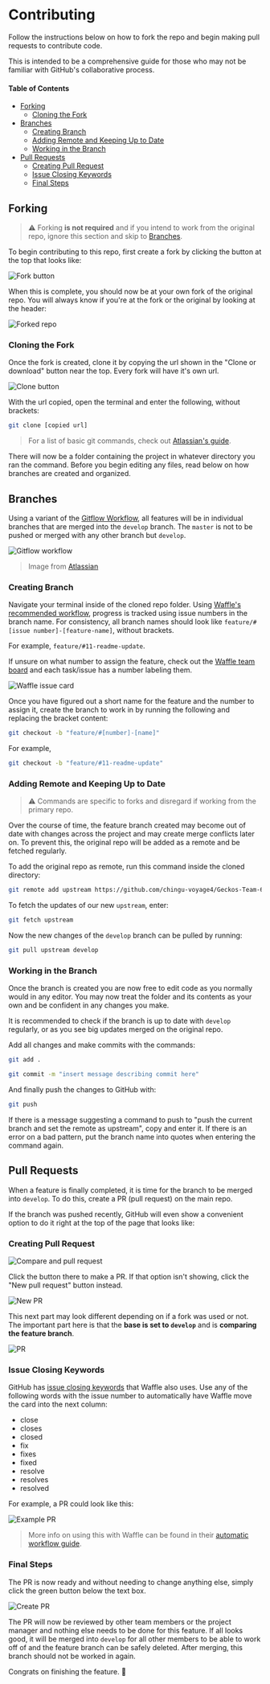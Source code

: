 # Contributing

Follow the instructions below on how to fork the repo and begin making pull requests to contribute code.

This is intended to be a comprehensive guide for those who may not be familiar with GitHub's collaborative process.

#### Table of Contents

- [Forking](#forking)
    - [Cloning the Fork](#cloning-the-fork)
- [Branches](#branches)
    - [Creating Branch](#creating-branch)
    - [Adding Remote and Keeping Up to Date](#adding-remote-and-keeping-up-to-date)
    - [Working in the Branch](#working-in-the-branch)
- [Pull Requests](#pull-requests)
    - [Creating Pull Request](#creating-pull-request)
    - [Issue Closing Keywords](#issue-closing-keywords)
    - [Final Steps](#final-steps)

## Forking

> :warning: Forking **is not required** and if you intend to work from the original repo, ignore this section and skip to [Branches](#Branches).

To begin contributing to this repo, first create a fork by clicking the button at the top that looks like:

![Fork button](https://i.imgur.com/PHBsLCq.png)

When this is complete, you should now be at your own fork of the original repo. You will always know if you're at the fork or the original by looking at the header:

![Forked repo](https://i.imgur.com/wDJTRkh.png)

### Cloning the Fork

Once the fork is created, clone it by copying the url shown in the "Clone or download" button near the top. Every fork will have it's own url.

![Clone button](https://i.imgur.com/ikSw4le.png)

With the url copied, open the terminal and enter the following, without brackets:

```sh
git clone [copied url]
```

> For a list of basic git commands, check out [Atlassian's guide](https://confluence.atlassian.com/bitbucketserver/basic-git-commands-776639767.html).

There will now be a folder containing the project in whatever directory you ran the command. Before you begin editing any files, read below on how branches are created and organized.

## Branches

Using a variant of the [Gitflow Workflow](https://www.atlassian.com/git/tutorials/comparing-workflows/gitflow-workflow), all features will be in individual branches that are merged into the `develop` branch. The `master` is not to be pushed or merged with any other branch but `develop`.

![Gitflow workflow](https://i.imgur.com/q7lbUV7.png)
> Image from [Atlassian](https://www.atlassian.com/git/tutorials/comparing-workflows/gitflow-workflow)

### Creating Branch

Navigate your terminal inside of the cloned repo folder. Using [Waffle's recommended workflow](https://help.waffle.io/automatic-work-tracking/auto-work-tracking-basics/recommended-workflow-using-pull-requests-automatic-work-tracking), progress is tracked using issue numbers in the branch name. For consistency, all branch names should look like `feature/#[issue number]-[feature-name]`, without brackets.

For example, `feature/#11-readme-update`.

If unsure on what number to assign the feature, check out the [Waffle team board](https://waffle.io/chingu-voyage4/Geckos-Team-6) and each task/issue has a number labeling them.

![Waffle issue card](https://i.imgur.com/CgQMh6m.png)

Once you have figured out a short name for the feature and the number to assign it, create the branch to work in by running the following and replacing the bracket content:

```sh
git checkout -b "feature/#[number]-[name]"
```

For example, 
```sh
git checkout -b "feature/#11-readme-update"
```

### Adding Remote and Keeping Up to Date

> :warning: Commands are specific to forks and disregard if working from the primary repo.

Over the course of time, the feature branch created may become out of date with changes across the project and may create merge conflicts later on. To prevent this, the original repo will be added as a remote and be fetched regularly.

To add the original repo as remote, run this command inside the cloned directory:

```sh
git remote add upstream https://github.com/chingu-voyage4/Geckos-Team-6.git
```

To fetch the updates of our new `upstream`, enter:

```sh
git fetch upstream
```

Now the new changes of the `develop` branch can be pulled by running:

```sh
git pull upstream develop
```

### Working in the Branch

Once the branch is created you are now free to edit  code as you normally would in any editor. You may now treat the folder and its contents as your own and be confident in any changes you make.

It is recommended to check if the branch is up to date with `develop` regularly, or as you see big updates merged on the original repo.

Add all changes and make commits with the commands:
```sh
git add .
```
```sh
git commit -m "insert message describing commit here"
```

And finally push the changes to GitHub with:

```sh
git push
```

If there is a message suggesting a command to push to "push the current branch and set the remote as upstream", copy and enter it. If there is an error on a bad pattern, put the branch name into quotes when entering the command again.

## Pull Requests

When a feature is finally completed, it is time for the branch to be merged into `develop`. To do this, create a PR (pull request) on the main repo.

If the branch was pushed recently, GitHub will even show a convenient option to do it right at the top of the page that looks like:

### Creating Pull Request

![Compare and pull request](https://i.imgur.com/HZ0sp0N.png)

Click the button there to make a PR. If that option isn't showing, click the "New pull request" button instead.

![New PR](https://i.imgur.com/MDKEd91.png)

This next part may look different depending on if a fork was used or not. The important part here is that the **base is set to `develop`** and is **comparing the feature branch**.

![PR](https://i.imgur.com/5TCmDSM.png)

### Issue Closing Keywords

GitHub has [issue closing keywords](https://help.github.com/articles/closing-issues-using-keywords/) that Waffle also uses. Use any of the following words with the issue number to automatically have Waffle move the card into the next column:

- close
- closes
- closed
- fix
- fixes
- fixed
- resolve
- resolves
- resolved

For example, a PR could look like this:

![Example PR](https://i.imgur.com/nr2ttSB.png)

> More info on using this with Waffle can be found in their [automatic workflow guide](https://help.waffle.io/automatic-work-tracking/auto-work-tracking-basics/recommended-workflow-using-pull-requests-automatic-work-tracking).

### Final Steps

The PR is now ready and without needing to change anything else, simply click the green button below the text box.

![Create PR](https://i.imgur.com/R12as8I.png)

The PR will now be reviewed by other team members or the project manager and nothing else needs to be done for this feature. If all looks good, it will be merged into `develop` for all other members to be able to work off of and the feature branch can be safely deleted. After merging, this branch should not be worked in again.

Congrats on finishing the feature. :tada: